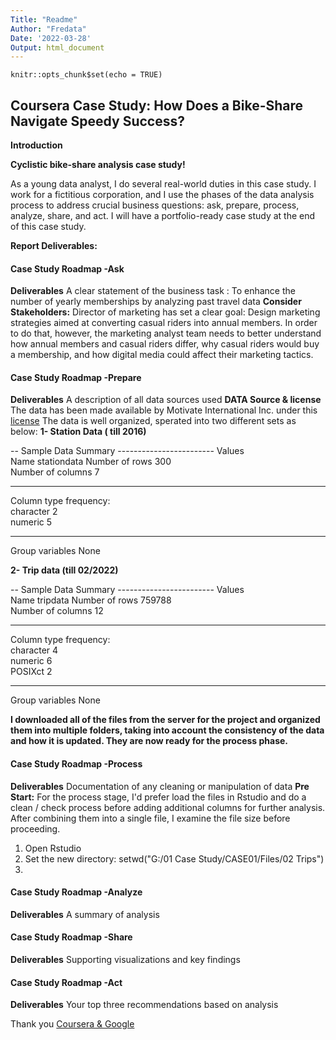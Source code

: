 ```yaml
---
Title: "Readme"
Author: "Fredata"
Date: '2022-03-28'
Output: html_document
---
```


```{r setup, include=FALSE}
knitr::opts_chunk$set(echo = TRUE)

```
## Coursera Case Study: How Does a Bike-Share Navigate Speedy Success?
**Introduction**

**Cyclistic bike-share analysis case study!**

As a young data analyst, I do several real-world duties in this case study. I work for a fictitious corporation, and I use the phases of the data analysis process to address crucial business questions: ask, prepare, process, analyze, share, and act. I will have a portfolio-ready case study at the end of this case study.

**Report Deliverables:**

#### Case Study Roadmap -Ask

**Deliverables**
A clear statement of the business task : 
To enhance the number of yearly memberships by analyzing past travel data
**Consider Stakeholders:**
Director of marketing has set a clear goal: Design marketing strategies aimed at converting casual riders into annual members. In order to do that, however, the marketing analyst team needs to better understand how annual members and casual riders differ, why casual riders would buy a membership, and how digital media could affect their marketing tactics.

#### Case Study Roadmap -Prepare
**Deliverables**
A description of all data sources used
**DATA Source & license**
The data has been made available by Motivate International Inc. under this [license](https://ride.divvybikes.com/data-license-agreement)
The data is well organized, sperated into two different sets as below:
**1- Station Data ( till 2016)**

-- Sample Data Summary ------------------------
                           Values     
Name                       stationdata
Number of rows             300        
Number of columns          7          
_______________________               
Column type frequency:                
  character                2          
  numeric                  5          
________________________              
Group variables            None 

**2- Trip data (till 02/2022)**

-- Sample Data Summary ------------------------
                           Values  
Name                       tripdata
Number of rows             759788  
Number of columns          12      
_______________________            
Column type frequency:             
  character                4       
  numeric                  6       
  POSIXct                  2       
________________________           
Group variables            None  

**I downloaded all of the files from the server for the project and organized them into multiple folders, taking into account the consistency of the data and how it is updated. They are now ready for the process phase.**

#### Case Study Roadmap -Process
**Deliverables**
Documentation of any cleaning or manipulation of data
**Pre Start:**
For the process stage, I'd prefer load the files in Rstudio and do a clean / check process before adding additional columns for further analysis. After combining them into a single file, I examine the file size before proceeding.
1) Open Rstudio
2) Set the new directory: setwd("G:/01 Case Study/CASE01/Files/02 Trips")
3) 



#### Case Study Roadmap -Analyze

**Deliverables**
A summary of analysis

#### Case Study Roadmap -Share

**Deliverables**
Supporting visualizations and key findings

#### Case Study Roadmap -Act

**Deliverables**
Your top three recommendations based on analysis


Thank you [Coursera & Google](https://www.coursera.org/professional-certificates/google-data-analytics)
